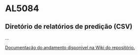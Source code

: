 # AL5084
## Diretório de relatórios de predição (CSV)

...

[Documentação do andamento disponível na Wiki do repositório.](https://github.com/ljbitzki/AL5084/wiki)
